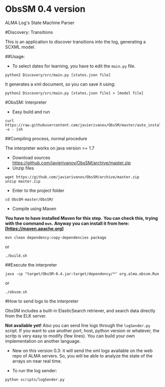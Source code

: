 # ObsSM 0.4 version
ALMA Log's State Machine Parser

#Discovery: Transitions

This is an application to discover transitions into the log, generating a SCXML model.

##Usage:

* To select dates for learning, you have to edit the ```main.py``` file.


```
python2 Discovery/src/main.py [states.json file]
```
It generates a xml document, so you can save it using:
```
python2 Discovery/src/main.py [states.json file] > [model file]
```
#ObsSM: Interpreter

* Easy build and run
```
curl https://raw.githubusercontent.com/javierivanov/ObsSM/master/auto_install.sh -o - |sh
```


##Compiling process, normal procedure

The interpreter works on java version >= 1.7

* Download sources https://github.com/javierivanov/ObsSM/archive/master.zip
* Unzip files

```
wget https://github.com/javierivanov/ObsSM/archive/master.zip
unzip master.zip
```

* Enter to the project folder

```
cd ObsSM-master/ObsSM/
```

* Compile using Maven

**You have to have installed Maven for this step.**
**You can check this, trying with the command ```mvn```.**
**Anyway you can install it from here: [https://maven.apache.org]**
 
```
mvn clean dependency:copy-dependencies package
```
or
```
./build.sh
```

##Execute the interpreter
```
java -cp "target/ObsSM-0.4.jar:target/dependency/*" org.alma.obssm.Run
```
or
```
./obssm.sh
```


#How to send logs to the interpreter

ObsSM includes a built-in ElasticSearch retriever, and search data directly from the ELK server.


**Not available yet!**
Also you can send line logs through the `logSender.py` script.
If you want to use another port, host, python version or whatever, the scritp is very easy to modify (few lines).
You can build your own implementation on another language.

* New on this version 0.3: it will send the xml logs available on the web repo
 of ALMA servers. So, you will be able to analyze the state of the arrays on near real time.

* To run the log sender:
```
python scripts/logSender.py
```
